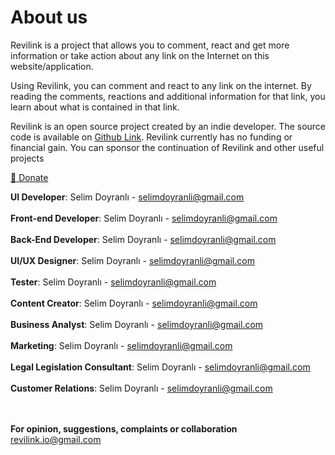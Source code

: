 # About us

Revilink is a project that allows you to comment, react and get more information or take action about any link on the Internet on this website/application.

Using Revilink, you can comment and react to any link on the internet. By reading the comments, reactions and additional information for that link, you learn about what is contained in that link.

Revilink is an open source project created by an indie developer. The source code is available on [Github Link](https://github.com/revilink/revilink). Revilink currently has no funding or financial gain. You can sponsor the continuation of Revilink and other useful projects

[💖 Donate](https://www.buymeacoffee.com/selimdoyranli)

**UI Developer**: Selim Doyranlı - selimdoyranli@gmail.com
<br>
<br>
**Front-end Developer**: Selim Doyranlı - selimdoyranli@gmail.com
<br>
<br>
**Back-End Developer**: Selim Doyranlı - selimdoyranli@gmail.com
<br>
<br>
**UI/UX Designer**: Selim Doyranlı - selimdoyranli@gmail.com
<br>
<br>
**Tester**: Selim Doyranlı - selimdoyranli@gmail.com
<br>
<br>
**Content Creator**: Selim Doyranlı - selimdoyranli@gmail.com
<br>
<br>
**Business Analyst**: Selim Doyranlı - selimdoyranli@gmail.com
<br>
<br>
**Marketing**: Selim Doyranlı - selimdoyranli@gmail.com
<br>
<br>
**Legal Legislation Consultant**: Selim Doyranlı - selimdoyranli@gmail.com
<br>
<br>
**Customer Relations**: Selim Doyranlı - selimdoyranli@gmail.com
<br>
<br>
<br>

**For opinion, suggestions, complaints or collaboration**
revilink.io@gmail.com
